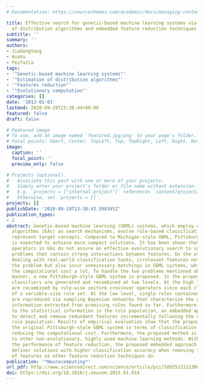 ```yaml
---
# Documentation: https://sourcethemes.com/academic/docs/managing-content/

title: Effective search for genetic-based machine learning systems via estimation
  of distribution algorithms and embedded feature reduction techniques
subtitle: ''
summary: ''
authors:
- JiadongYang
- HuaXu
- PeifaJia
tags:
- '"Genetic-based machine learning systems"'
- '"Estimation of distribution algorithms"'
- '"Features reduction"'
- '"Evolutionary computation"'
categories: []
date: '2013-01-01'
lastmod: 2020-09-19T21:38:44+08:00
featured: false
draft: false

# Featured image
# To use, add an image named `featured.jpg/png` to your page's folder.
# Focal points: Smart, Center, TopLeft, Top, TopRight, Left, Right, BottomLeft, Bottom, BottomRight.
image:
  caption: ''
  focal_point: ''
  preview_only: false

# Projects (optional).
#   Associate this post with one or more of your projects.
#   Simply enter your project's folder or file name without extension.
#   E.g. `projects = ["internal-project"]` references `content/project/deep-learning/index.md`.
#   Otherwise, set `projects = []`.
projects: []
publishDate: '2020-09-19T13:38:43.598345Z'
publication_types:
- 2
abstract: Genetic-based machine learning (GBML) systems, which employ evolutionary
  algorithms (EAs) as search mechanisms, evolve rule-based classification models to
  represent target concepts. Compared to Michigan-style GBML, Pittsburgh-style GBML
  is expected to achieve more compact solutions. It has been shown that standard recombination
  operators in EAs do not assure an effective evolutionary search to solve sophisticated
  problems that contain strong interactions between features. On the other hand, when
  dealing with real-world classification tasks, irrelevant features not only complicate
  the problem but also incur unnecessary matchings in GBML systems, which increase
  the computational cost a lot. To handle the two problems mentioned above in an integrated
  manner, a new Pittsburgh-style GBML system is proposed. In the proposed method,
  classifiers are generated and recombined at two levels. At the high level, classifiers
  are recombined by rule-wise uniform crossover operators since each classifier consists
  of a variable-size rule set. At the low level, single rules contained in classifiers
  are reproduced via sampling Bayesian networks that characterize the global statistical
  information extracted from promising rules found so far. Furthermore, according
  to the statistical information in the rule population, an embedded approach is presented
  to detect and remove redundant features incrementally following the evolution of
  rule population. Results of empirical evaluation show that the proposed method outperforms
  the original Pittsburgh-style GBML system in terms of classification accuracy while
  reducing the computational cost. Furthermore, the proposed method is also competitive
  to other non-evolutionary, highly used machine learning methods. With respect to
  the performance of feature reduction, the proposed embedded approach is able to
  deliver solutions with higher classification accuracy when removing the same number
  of features as other feature reduction techniques do.
publication: '*Neurocomputing*'
url_pdf: http://www.sciencedirect.com/science/article/pii/S092523121300177X
doi: https://doi.org/10.1016/j.neucom.2013.01.014
---
```


